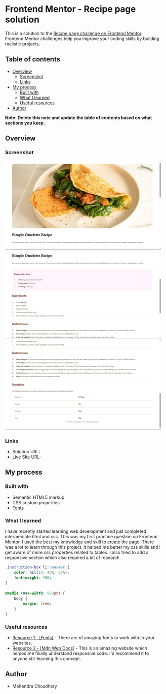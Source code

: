 # Frontend Mentor - Recipe page solution

This is a solution to the [Recipe page challenge on Frontend Mentor](https://www.frontendmentor.io/challenges/recipe-page-KiTsR8QQKm). Frontend Mentor challenges help you improve your coding skills by building realistic projects. 

## Table of contents

- [Overview](#overview)
  - [Screenshot](#screenshot)
  - [Links](#links)
- [My process](#my-process)
  - [Built with](#built-with)
  - [What I learned](#what-i-learned)
  - [Useful resources](#useful-resources)
- [Author](#author)

**Note: Delete this note and update the table of contents based on what sections you keep.**

## Overview

### Screenshot

![](Screenshot1.png)
![](Screenshot2.png)
![](Screenshot3.png)


### Links

- Solution URL: 
- Live Site URL: 

## My process

### Built with

- Semantic HTML5 markup
- CSS custom properties
- [Fonts](https://fonts.google.com)


### What I learned

I have recently started learning web development and just completed intermediate html and css. This was my first practice question on Frontend Mentor. I used the best my knowledge and skill to create the page. There was a lot to learn through this project. It helped me better my css skills and I get aware of more css properties related to tables. I also tried to add a responsive section which also required a bit of research.

```css
.instruction-box li::marker {
    color: hsl(14, 45%, 36%);
    font-weight: 700;
}

@media (max-width: 500px) {
    body {
        margin: 2rem;
    }
}
```


### Useful resources

- [Resource 1 - [Fonts]](https://fonts.google.com) - There are of amazing fonts to work with in your websites.
- [Resource 2 - [Mdn Web Docs]](https://developer.mozilla.org) - This is an amazing website which helped me finally understand responsive code. I'd recommend it to anyone still learning this concept.



## Author

- Mahendra Choudhary